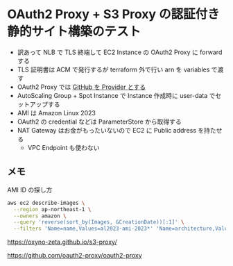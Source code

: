# OAuth2 Proxy + S3 Proxy の認証付き静的サイト構築のテスト

- 訳あって NLB で TLS 終端して EC2 Instance の OAuth2 Proxy に forward する
- TLS 証明書は ACM で発行するが terraform 外で行い arn を variables で渡す
- OAuth2 Proxy では [GitHub を Provider とする](https://oauth2-proxy.github.io/oauth2-proxy/docs/configuration/oauth_provider#github-auth-provider)
- AutoScaling Group + Spot Instance で Instance 作成時に user-data でセットアップする
- AMI は Amazon Linux 2023
- OAuth2 の credential などは ParameterStore から取得する
- NAT Gateway はお金がもったいないので EC2 に Public address を持たせる
  - VPC Endpoint も使わない


## メモ

AMI ID の探し方

```bash
aws ec2 describe-images \
  --region ap-northeast-1 \
  --owners amazon \
  --query 'reverse(sort_by(Images, &CreationDate))[:1]' \
  --filters 'Name=name,Values=al2023-ami-2023*' 'Name=architecture,Values=x86_64'
```

https://oxyno-zeta.github.io/s3-proxy/

https://github.com/oauth2-proxy/oauth2-proxy

